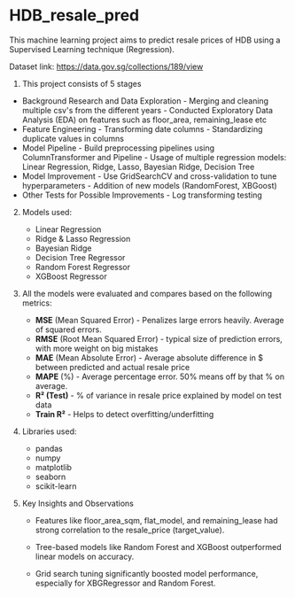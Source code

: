 # HDB_resale_pred
This machine learning project aims to predict resale prices of HDB using a Supervised Learning technique (Regression).

Dataset link: https://data.gov.sg/collections/189/view

1. This project consists of 5 stages 
  -  Background Research and Data Exploration
    - Merging and cleaning multiple csv's from the different years
    - Conducted Exploratory Data Analysis (EDA) on features such as floor_area, remaining_lease etc 
  -  Feature Engineering
    - Transforming date columns
    - Standardizing duplicate values in columns 
  -  Model Pipeline
    - Build preprocessing pipelines using ColumnTransformer and Pipeline
    - Usage of multiple regression models: Linear Regression, Ridge, Lasso, Bayesian Ridge, Decision Tree
  -  Model Improvement
    - Use GridSearchCV and cross-validation to tune hyperparameters
    - Addition of new models (RandomForest, XBGoost)
  -  Other Tests for Possible Improvements
    - Log transforming testing
  
2. Models used:
   - Linear Regression
   - Ridge & Lasso Regression
   - Bayesian Ridge
   - Decision Tree Regressor
   - Random Forest Regressor
   - XGBoost Regressor

3. All the models were evaluated and compares based on the following metrics: 
   - **MSE** (Mean Squared Error) - Penalizes large errors heavily. Average of squared errors.  
   - **RMSE** (Root Mean Squared Error) - typical size of prediction errors, with more weight on big mistakes 
   - **MAE** (Mean Absolute Error) - Average absolute difference in $ between predicted and actual resale price 
   - **MAPE** (%) - Average percentage error. 50% means off by that % on average. 
   - **R² (Test)** - % of variance in resale price explained by model on test data 
   - **Train R²** - Helps to detect overfitting/underfitting     

4. Libraries used:
   - pandas
   - numpy 
   - matplotlib
   - seaborn
   - scikit-learn

 5. Key Insights and Observations
    - Features like floor_area_sqm, flat_model, and remaining_lease had        strong correlation to the resale_price (target_value).

    - Tree-based models like Random Forest and XGBoost outperformed     
      linear models on accuracy.

    - Grid search tuning significantly boosted model performance,               especially for XBGRegressor and Random Forest.  



